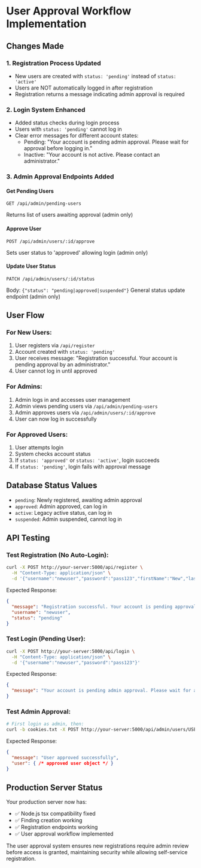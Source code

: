 # User Approval Workflow Implementation

## Changes Made

### 1. Registration Process Updated
- New users are created with `status: 'pending'` instead of `status: 'active'`
- Users are NOT automatically logged in after registration
- Registration returns a message indicating admin approval is required

### 2. Login System Enhanced
- Added status checks during login process
- Users with `status: 'pending'` cannot log in
- Clear error messages for different account states:
  - Pending: "Your account is pending admin approval. Please wait for approval before logging in."
  - Inactive: "Your account is not active. Please contact an administrator."

### 3. Admin Approval Endpoints Added

#### Get Pending Users
```
GET /api/admin/pending-users
```
Returns list of users awaiting approval (admin only)

#### Approve User
```
POST /api/admin/users/:id/approve
```
Sets user status to 'approved' allowing login (admin only)

#### Update User Status
```
PATCH /api/admin/users/:id/status
```
Body: `{"status": "pending|approved|suspended"}`
General status update endpoint (admin only)

## User Flow

### For New Users:
1. User registers via `/api/register`
2. Account created with `status: 'pending'`
3. User receives message: "Registration successful. Your account is pending approval by an administrator."
4. User cannot log in until approved

### For Admins:
1. Admin logs in and accesses user management
2. Admin views pending users via `/api/admin/pending-users`
3. Admin approves users via `/api/admin/users/:id/approve`
4. User can now log in successfully

### For Approved Users:
1. User attempts login
2. System checks account status
3. If `status: 'approved'` or `status: 'active'`, login succeeds
4. If `status: 'pending'`, login fails with approval message

## Database Status Values
- `pending`: Newly registered, awaiting admin approval
- `approved`: Admin approved, can log in
- `active`: Legacy active status, can log in
- `suspended`: Admin suspended, cannot log in

## API Testing

### Test Registration (No Auto-Login):
```bash
curl -X POST http://your-server:5000/api/register \
  -H "Content-Type: application/json" \
  -d '{"username":"newuser","password":"pass123","firstName":"New","lastName":"User","email":"new@example.com"}'
```

Expected Response:
```json
{
  "message": "Registration successful. Your account is pending approval by an administrator.",
  "username": "newuser",
  "status": "pending"
}
```

### Test Login (Pending User):
```bash
curl -X POST http://your-server:5000/api/login \
  -H "Content-Type: application/json" \
  -d '{"username":"newuser","password":"pass123"}'
```

Expected Response:
```json
{
  "message": "Your account is pending admin approval. Please wait for approval before logging in."
}
```

### Test Admin Approval:
```bash
# First login as admin, then:
curl -b cookies.txt -X POST http://your-server:5000/api/admin/users/USER_ID/approve
```

Expected Response:
```json
{
  "message": "User approved successfully",
  "user": { /* approved user object */ }
}
```

## Production Server Status

Your production server now has:
- ✅ Node.js tsx compatibility fixed
- ✅ Finding creation working
- ✅ Registration endpoints working
- ✅ User approval workflow implemented

The user approval system ensures new registrations require admin review before access is granted, maintaining security while allowing self-service registration.